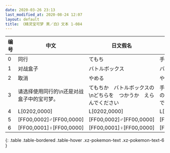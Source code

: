 ```yaml
---
date: 2020-03-26 23:13
last_modified_at: 2020-08-24 12:07
layout: default
title: 《精灵宝可梦 黑／白》文本 1-084
---
```

| 编号 | 中文 | 日文假名 | 日文汉字 |
| ---- | ---- | ---- | --- |
| 0 | 同行 | てもち | 手持ち |
| 1 | 对战盒子 | バトルボックス | バトルボックス |
| 2 | 取消 | やめる | やめる |
| 3 | 请选择使用同行的\n还是对战盒子中的宝可梦。 | てもちか　バトルボックスの\nどちらを　つかうか　えらんでください | 手持ちか　バトルボックスの\nどちらを　使うか　選んでください |
| 4 | L[0202,0000] | L[0202,0000] | L[0202,0000] |
| 5 | [FF00,0002]♂[FF00,0000] | [FF00,0002]♂[FF00,0000] | [FF00,0002]♂[FF00,0000] |
| 6 | [FF00,0001]♀[FF00,0000] | [FF00,0001]♀[FF00,0000] | [FF00,0001]♀[FF00,0000] |
{: .table .table-bordered .table-hover .xz-pokemon-text .xz-pokemon-text-6 }